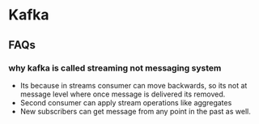 # Kafka

## FAQs
### why kafka is called streaming not messaging system
- Its because in streams consumer can move backwards, so its not at message level where once message is delivered its removed.
- Second consumer can apply stream operations like aggregates
- New subscribers can get message from any point in the past as well.